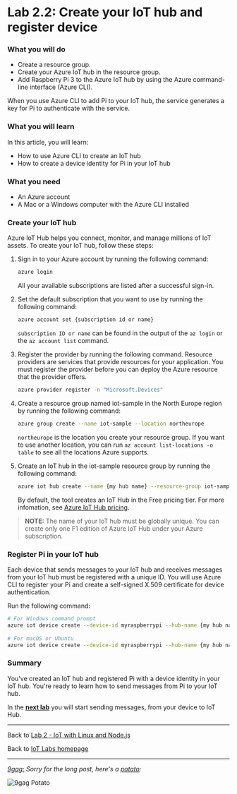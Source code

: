 # Lab 2.2: Create your IoT hub and register device

### What you will do
* Create a resource group.
* Create your Azure IoT hub in the resource group.
* Add Raspberry Pi 3 to the Azure IoT hub by using the Azure command-line interface (Azure CLI).

When you use Azure CLI to add Pi to your IoT hub, the service generates a key for Pi to authenticate with the service.

### What you will learn
In this article, you will learn:
* How to use Azure CLI to create an IoT hub
* How to create a device identity for Pi in your IoT hub

### What you need
* An Azure account
* A Mac or a Windows computer with the Azure CLI installed

### Create your IoT hub
Azure IoT Hub helps you connect, monitor, and manage millions of IoT assets. To create your IoT hub, follow these steps:

1. Sign in to your Azure account by running the following command:

   ```bash
   azure login
   ```

   All your available subscriptions are listed after a successful sign-in.

2. Set the default subscription that you want to use by running the following command:

   ```bash
   azure account set {subscription id or name}
   ```

   `subscription ID or name` can be found in the output of the `az login` or the `az account list` command.

3. Register the provider by running the following command. Resource providers are services that provide resources for your application. You must register the provider before you can deploy the Azure resource that the provider offers.

   ```bash
   azure provider register -n "Microsoft.Devices"
   ```
4. Create a resource group named iot-sample in the North Europe region by running the following command:

   ```bash
   azure group create --name iot-sample --location northeurope
   ```

   `northeurope` is the location you create your resource group. If you want to use another location, you can run `az account list-locations -o table` to see all the locations Azure supports.
 
5. Create an IoT hub in the iot-sample resource group by running the following command:

   ```bash
   azure iot hub create --name {my hub name} --resource-group iot-sample
   ```

   By default, the tool creates an IoT Hub in the Free pricing tier. For more infomation, see [Azure IoT Hub pricing](https://azure.microsoft.com/pricing/details/iot-hub/).

> **NOTE:** The name of your IoT hub must be globally unique. You can create only one F1 edition of Azure IoT Hub under your Azure subscription.

### Register Pi in your IoT hub
Each device that sends messages to your IoT hub and receives messages from your IoT hub must be registered with a unique ID. You will use Azure CLI to register your Pi and create a self-signed X.509 certificate for device authentication.

Run the following command:

```bash
# For Windows command prompt
azure iot device create --device-id myraspberrypi --hub-name {my hub name} --x509 --output-dir %USERPROFILE%\.iot-hub-getting-started
 
# For macOS or Ubuntu
azure iot device create --device-id myraspberrypi --hub-name {my hub name} --x509 --output-dir ~/.iot-hub-getting-started
```

### Summary
You've created an IoT hub and registered Pi with a device identity in your IoT hub. You're ready to learn how to send messages from Pi to your IoT hub.


In the **[next lab][nextlab]** you will start sending messages, from your device to IoT Hub.

---

Back to [Lab 2 - IoT with Linux and Node.js](/content/lab-2-linux-node-iot.md)

Back to [IoT Labs homepage](/readme.md#labs)

---

*[9gag:](http://9gag.com/) Sorry for  the long post, here's a [potato](https://www.quora.com/What-does-Sorry-for-the-long-post-heres-a-potato-mean-in-9GAG):*

![9gag Potato](/images/potato08.jpg)

[nextlab]: /content/lab-2-3-send-device-to-cloud-messages.md
